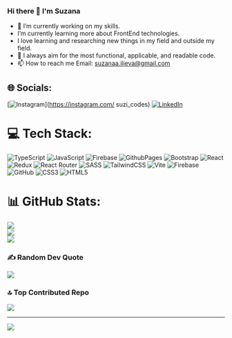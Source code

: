 ### Hi there 👋 I'm Suzana

- 🔭 I’m currently working on my skills.
-  I’m currently learning more about FrontEnd technologies.
-  I love learning and researching new things in my field and outside my field.
-  👀 I always aim for the most functional, applicable, and readable code.
- 📫 How to reach me Email: suzanaa.ilieva@gmail.com


## 🌐 Socials:
[![Instagram](https://img.shields.io/badge/Instagram-%23E4405F.svg?logo=Instagram&logoColor=white)](https://instagram.com/ suzi_codes) [![LinkedIn](https://img.shields.io/badge/LinkedIn-%230077B5.svg?logo=linkedin&logoColor=white)](https://linkedin.com/in/suzanailieva) 

# 💻 Tech Stack:
![TypeScript](https://img.shields.io/badge/typescript-%23007ACC.svg?style=for-the-badge&logo=typescript&logoColor=white) ![JavaScript](https://img.shields.io/badge/javascript-%23323330.svg?style=for-the-badge&logo=javascript&logoColor=%23F7DF1E) ![Firebase](https://img.shields.io/badge/firebase-%23039BE5.svg?style=for-the-badge&logo=firebase) ![GithubPages](https://img.shields.io/badge/github%20pages-121013?style=for-the-badge&logo=github&logoColor=white) ![Bootstrap](https://img.shields.io/badge/bootstrap-%238511FA.svg?style=for-the-badge&logo=bootstrap&logoColor=white) ![React](https://img.shields.io/badge/react-%2320232a.svg?style=for-the-badge&logo=react&logoColor=%2361DAFB) ![Redux](https://img.shields.io/badge/redux-%23593d88.svg?style=for-the-badge&logo=redux&logoColor=white) ![React Router](https://img.shields.io/badge/React_Router-CA4245?style=for-the-badge&logo=react-router&logoColor=white) ![SASS](https://img.shields.io/badge/SASS-hotpink.svg?style=for-the-badge&logo=SASS&logoColor=white) ![TailwindCSS](https://img.shields.io/badge/tailwindcss-%2338B2AC.svg?style=for-the-badge&logo=tailwind-css&logoColor=white) ![Vite](https://img.shields.io/badge/vite-%23646CFF.svg?style=for-the-badge&logo=vite&logoColor=white) ![Firebase](https://img.shields.io/badge/firebase-a08021?style=for-the-badge&logo=firebase&logoColor=ffcd34) ![GitHub](https://img.shields.io/badge/github-%23121011.svg?style=for-the-badge&logo=github&logoColor=white) ![CSS3](https://img.shields.io/badge/css3-%231572B6.svg?style=for-the-badge&logo=css3&logoColor=white) ![HTML5](https://img.shields.io/badge/html5-%23E34F26.svg?style=for-the-badge&logo=html5&logoColor=white)
# 📊 GitHub Stats:
![](https://github-readme-stats.vercel.app/api?username=SuzanaILIEVA&theme=dark&hide_border=false&include_all_commits=true&count_private=true)<br/>
![](https://github-readme-streak-stats.herokuapp.com/?user=SuzanaILIEVA&theme=dark&hide_border=false)<br/>
![](https://github-readme-stats.vercel.app/api/top-langs/?username=SuzanaILIEVA&theme=dark&hide_border=false&include_all_commits=true&count_private=true&layout=compact)

### ✍️ Random Dev Quote
![](https://quotes-github-readme.vercel.app/api?type=horizontal&theme=radical)

### 🔝 Top Contributed Repo
![](https://github-contributor-stats.vercel.app/api?username=SuzanaILIEVA&limit=5&theme=dark&combine_all_yearly_contributions=true)

---
[![](https://visitcount.itsvg.in/api?id=SuzanaILIEVA&icon=0&color=0)](https://visitcount.itsvg.in)

<!-- Proudly created with GPRM ( https://gprm.itsvg.in ) -->

